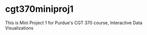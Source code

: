 # cgt370miniproj1
This is Mini Project 1 for Purdue's CGT 370 course, Interactive Data Visualizations
